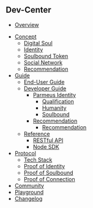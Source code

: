 <!-- docs/_sidebar.md -->
<!-- ![Logo](/imgs/parmeus-logo-white.png) -->
## Dev-Center
* [Overview](README.md)
<!-- * [Principle](principle.md) -->
* [Concept](#)
  * [Digital Soul](concept/digital-soul.md)
  * [Identity](concept/identity.md)
  * [Soulbound Token](concept/soulbound-token.md)
  * [Social Network](concept/social-network.md)
  * [Recommendation](concept/recommendation.md)
* [Guide](#)
  * [End-User Guide](guide/end-user-guide.md)
  * [Developer Guide](#)
    * [Parmeus Identity](#)
      * [Qualification](guide/dev/identity/qualification.md)
      * [Humanity](guide/dev/identity/humanity.md)
      * [Soulbound](guide/dev/identity/soulbound.md)
    * [Recommendation](#)
      * [Recommendation](guide/dev/recommendation/recommendation.md)
  * [Reference](#)
    * [RESTful API](guide/reference/restful.md)
    * [Node SDK](guide/reference/sdknode.md)
* [Protocol](#)
  * [Tech Stack](protocol/tech-stack.md)
  * [Proof of Identity](protocol/proof-of-id.md)
  * [Proof of Soulbound](protocol/proof-of-soulbound.md)
  * [Proof of Connection](protocol/proof-of-connection.md)
* [Community](community.md)
* [Playground](playground.md)
* [Changelog](changelog.md)